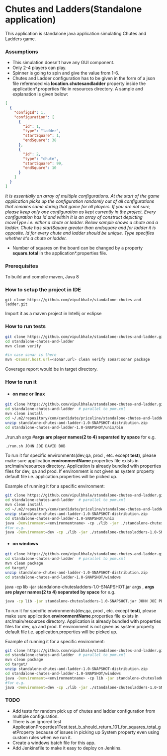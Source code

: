# Chutes and Ladders(Standalone application)
This application is standalone java application simulating Chutes and Ladders game.

### Assumptions
- This simulation doesn't have any GUI component.
- Only 2-4 players can play.
- Spinner is going to spin and give the value from 1-6.
- Chutes and Ladder configuration has to be given in the form of a json file referenced via **location.chutesandladder** property inside the application*.properties file in resources directory. 
A sample and explanation is given below:
```json
[
  {
    "configId": 1,
    "configuration": [
      {
        "id": 1,
        "type": "ladder",
        "startSquare": 1,
        "endSquare": 38
      },
      {
        "id": 2,
        "type": "chute",
        "startSquare": 99,
        "endSquare": 10
      }
    ]
  }
]
``` 

   *_It is essentially an array of multiple configurations. At the start of the game application picks up the configuration randomly out of all configurations that remains same during that game for all players. If you are not sure, please keep only one configuration as kept currently in the project.
Every configuration has id and within it is an array of construct depicting moveType i.e. either a chute or ladder. Below sample shows a chute and a ladder. Chute has startSquare greater than endsquare and for ladder it is opposite. Id for every chute and ladder should be unique. Type specifies whether it's a chute or ladder._*
-  Number of squares on the board can be changed by a property **square.total** in the application*.properties file. 
### Prerequisites
To build and compile maven, Java 8

### How to setup the project in IDE
``` git
git clone https://github.com/vipulbhale/standalone-chutes-and-ladder.git
```
 Import it as a maven project in Intellij or eclipse
 
### How to run tests
```bash
git clone https://github.com/vipulbhale/standalone-chutes-and-ladder.git
cd standalone-chutes-and-ladder
mvn clean verify

#in case sonar is there
mvn -Dsonar.host.url=<sonar.url> clean verify sonar:sonar package
```
Coverage report would be in target directory.

### How to run it 

- #### on mac or linux 
```bash
git clone https://github.com/vipulbhale/standalone-chutes-and-ladder.git
cd standalone-chutes-and-ladder  # parallel to pom.xml
mvn clean install
cd ~/.m2/repository/com/candidate/priceline/standalone-chutes-and-ladder/1.0-SNAPSHOT/
unzip standalone-chutes-and-ladder-1.0-SNAPSHOT-distribution.zip
cd standalone-chutes-and-ladder-1.0-SNAPSHOT/unix/bin
```
./run.sh args #**args are player names(2 to 4) separated by space** for e.g.

```bash
./run.sh JOHN JOE DAVID BOB
```
  To run it for specific environments(dev,qa, prod , etc. except **test**), please make sure application.**environmentName**.properties file exists in src/main/resources directory. Application is already bundled with properties files for dev, qa and prod. If environment is not given as system property default file i.e. application.properties will be picked up.
  
   Example of running it for a specific environment:

```bash
git clone https://github.com/vipulbhale/standalone-chutes-and-ladder.git
cd standalone-chutes-and-ladder  # parallel to pom.xml
mvn clean install
cd ~/.m2/repository/com/candidate/priceline/standalone-chutes-and-ladder/1.0-SNAPSHOT/
unzip standalone-chutes-and-ladder-1.0-SNAPSHOT-distribution.zip
cd standalone-chutes-and-ladder-1.0-SNAPSHOT/unix
java -Denvironment=<environmentname> -cp ./lib -jar ./standalone-chutesladders-1.0-SNAPSHOT.jar JOHN JOE PETER DAVID
#for e.g.
java -Denvironment=dev -cp ./lib -jar ./standalone-chutesladders-1.0-SNAPSHOT.jar JOHN JOE PETER DAVID
```

- #### on windows 
```bash
git clone https://github.com/vipulbhale/standalone-chutes-and-ladder.git
cd standalone-chutes-and-ladder  # parallel to pom.xml
mvn clean package
cd target/
unzip standalone-chutes-and-ladder-1.0-SNAPSHOT-distribution.zip
cd standalone-chutes-and-ladder-1.0-SNAPSHOT/windows
```
java -cp lib -jar standalone-chutesladders-1.0-SNAPSHOT.jar args , **args are player names(2 to 4) separated by space** for e.g.

```bash
java -cp lib -jar standalone-chutesladders-1.0-SNAPSHOT.jar JOHN JOE PETER DAVID
```

  To run it for specific environments(dev,qa, prod , etc. except **test**), please make sure application.**environmentName**.properties file exists in src/main/resources directory. Application is already bundled with properties files for dev, qa and prod. If environment is not given as system property default file i.e. application.properties will be picked up.
  
   Example of running it for a specific environment:

```bash
git clone https://github.com/vipulbhale/standalone-chutes-and-ladder.git
cd standalone-chutes-and-ladder  # parallel to pom.xml
mvn clean package
cd target/
unzip standalone-chutes-and-ladder-1.0-SNAPSHOT-distribution.zip
cd standalone-chutes-and-ladder-1.0-SNAPSHOT/windows
java -Denvironment=<environmentname> -cp lib -jar standalone-chutesladders-1.0-SNAPSHOT.jar TOM DICK HARRY
#for e.g.
java -Denvironment=dev -cp ./lib -jar ./standalone-chutesladders-1.0-SNAPSHOT.jar JOHN JOE PETER DAVID
```

### TODO
- Add tests for random pick up of chutes and ladder configuration from multiple configuration.
- There is an ignored test ApplicationProperties1Test.test_b_should_return_101_for_squares_total_getProperty because of issues in picking up System property even using custom rules when we run it. 
- Create a windows batch file for this app.
- Add Jenkinsfile to make it easy to deploy on Jenkins.
